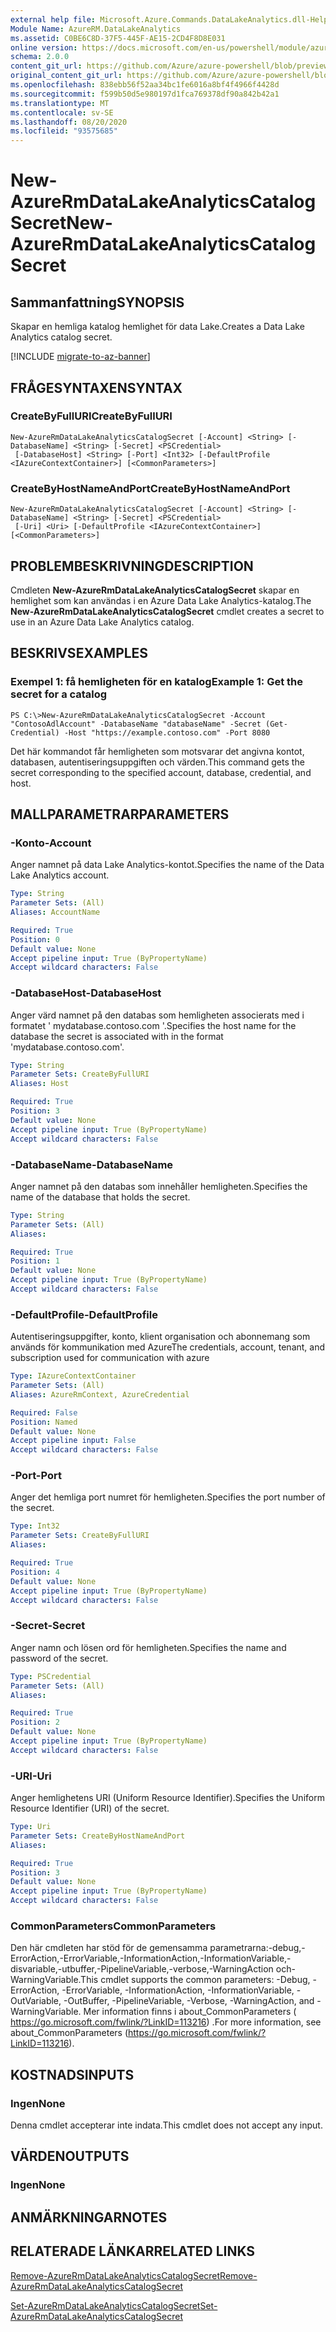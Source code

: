 ```yaml
---
external help file: Microsoft.Azure.Commands.DataLakeAnalytics.dll-Help.xml
Module Name: AzureRM.DataLakeAnalytics
ms.assetid: C0BE6C8D-37F5-445F-AE15-2CD4F8D8E031
online version: https://docs.microsoft.com/en-us/powershell/module/azurerm.datalakeanalytics/new-azurermdatalakeanalyticscatalogsecret
schema: 2.0.0
content_git_url: https://github.com/Azure/azure-powershell/blob/preview/src/ResourceManager/DataLakeAnalytics/Commands.DataLakeAnalytics/help/New-AzureRmDataLakeAnalyticsCatalogSecret.md
original_content_git_url: https://github.com/Azure/azure-powershell/blob/preview/src/ResourceManager/DataLakeAnalytics/Commands.DataLakeAnalytics/help/New-AzureRmDataLakeAnalyticsCatalogSecret.md
ms.openlocfilehash: 838ebb56f52aa34bc1fe6016a8bf4f4966f4428d
ms.sourcegitcommit: f599b50d5e980197d1fca769378df90a842b42a1
ms.translationtype: MT
ms.contentlocale: sv-SE
ms.lasthandoff: 08/20/2020
ms.locfileid: "93575685"
---
```

# <span data-ttu-id="82375-101">New-AzureRmDataLakeAnalyticsCatalogSecret</span><span class="sxs-lookup"><span data-stu-id="82375-101">New-AzureRmDataLakeAnalyticsCatalogSecret</span></span>

## <span data-ttu-id="82375-102">Sammanfattning</span><span class="sxs-lookup"><span data-stu-id="82375-102">SYNOPSIS</span></span>
<span data-ttu-id="82375-103">Skapar en hemliga katalog hemlighet för data Lake.</span><span class="sxs-lookup"><span data-stu-id="82375-103">Creates a Data Lake Analytics catalog secret.</span></span>

[!INCLUDE [migrate-to-az-banner](../../includes/migrate-to-az-banner.md)]

## <span data-ttu-id="82375-104">FRÅGESYNTAXEN</span><span class="sxs-lookup"><span data-stu-id="82375-104">SYNTAX</span></span>

### <span data-ttu-id="82375-105">CreateByFullURI</span><span class="sxs-lookup"><span data-stu-id="82375-105">CreateByFullURI</span></span>
```
New-AzureRmDataLakeAnalyticsCatalogSecret [-Account] <String> [-DatabaseName] <String> [-Secret] <PSCredential>
 [-DatabaseHost] <String> [-Port] <Int32> [-DefaultProfile <IAzureContextContainer>] [<CommonParameters>]
```

### <span data-ttu-id="82375-106">CreateByHostNameAndPort</span><span class="sxs-lookup"><span data-stu-id="82375-106">CreateByHostNameAndPort</span></span>
```
New-AzureRmDataLakeAnalyticsCatalogSecret [-Account] <String> [-DatabaseName] <String> [-Secret] <PSCredential>
 [-Uri] <Uri> [-DefaultProfile <IAzureContextContainer>] [<CommonParameters>]
```

## <span data-ttu-id="82375-107">PROBLEMBESKRIVNING</span><span class="sxs-lookup"><span data-stu-id="82375-107">DESCRIPTION</span></span>
<span data-ttu-id="82375-108">Cmdleten **New-AzureRmDataLakeAnalyticsCatalogSecret** skapar en hemlighet som kan användas i en Azure Data Lake Analytics-katalog.</span><span class="sxs-lookup"><span data-stu-id="82375-108">The **New-AzureRmDataLakeAnalyticsCatalogSecret** cmdlet creates a secret to use in an Azure Data Lake Analytics catalog.</span></span>

## <span data-ttu-id="82375-109">BESKRIVS</span><span class="sxs-lookup"><span data-stu-id="82375-109">EXAMPLES</span></span>

### <span data-ttu-id="82375-110">Exempel 1: få hemligheten för en katalog</span><span class="sxs-lookup"><span data-stu-id="82375-110">Example 1: Get the secret for a catalog</span></span>
```
PS C:\>New-AzureRmDataLakeAnalyticsCatalogSecret -Account "ContosoAdlAccount" -DatabaseName "databaseName" -Secret (Get-Credential) -Host "https://example.contoso.com" -Port 8080
```

<span data-ttu-id="82375-111">Det här kommandot får hemligheten som motsvarar det angivna kontot, databasen, autentiseringsuppgiften och värden.</span><span class="sxs-lookup"><span data-stu-id="82375-111">This command gets the secret corresponding to the specified account, database, credential, and host.</span></span>

## <span data-ttu-id="82375-112">MALLPARAMETRAR</span><span class="sxs-lookup"><span data-stu-id="82375-112">PARAMETERS</span></span>

### <span data-ttu-id="82375-113">-Konto</span><span class="sxs-lookup"><span data-stu-id="82375-113">-Account</span></span>
<span data-ttu-id="82375-114">Anger namnet på data Lake Analytics-kontot.</span><span class="sxs-lookup"><span data-stu-id="82375-114">Specifies the name of the Data Lake Analytics account.</span></span>

```yaml
Type: String
Parameter Sets: (All)
Aliases: AccountName

Required: True
Position: 0
Default value: None
Accept pipeline input: True (ByPropertyName)
Accept wildcard characters: False
```

### <span data-ttu-id="82375-115">-DatabaseHost</span><span class="sxs-lookup"><span data-stu-id="82375-115">-DatabaseHost</span></span>
<span data-ttu-id="82375-116">Anger värd namnet på den databas som hemligheten associerats med i formatet ' mydatabase.contoso.com '.</span><span class="sxs-lookup"><span data-stu-id="82375-116">Specifies the host name for the database the secret is associated with in the format 'mydatabase.contoso.com'.</span></span>

```yaml
Type: String
Parameter Sets: CreateByFullURI
Aliases: Host

Required: True
Position: 3
Default value: None
Accept pipeline input: True (ByPropertyName)
Accept wildcard characters: False
```

### <span data-ttu-id="82375-117">-DatabaseName</span><span class="sxs-lookup"><span data-stu-id="82375-117">-DatabaseName</span></span>
<span data-ttu-id="82375-118">Anger namnet på den databas som innehåller hemligheten.</span><span class="sxs-lookup"><span data-stu-id="82375-118">Specifies the name of the database that holds the secret.</span></span>

```yaml
Type: String
Parameter Sets: (All)
Aliases: 

Required: True
Position: 1
Default value: None
Accept pipeline input: True (ByPropertyName)
Accept wildcard characters: False
```

### <span data-ttu-id="82375-119">-DefaultProfile</span><span class="sxs-lookup"><span data-stu-id="82375-119">-DefaultProfile</span></span>
<span data-ttu-id="82375-120">Autentiseringsuppgifter, konto, klient organisation och abonnemang som används för kommunikation med Azure</span><span class="sxs-lookup"><span data-stu-id="82375-120">The credentials, account, tenant, and subscription used for communication with azure</span></span>

```yaml
Type: IAzureContextContainer
Parameter Sets: (All)
Aliases: AzureRmContext, AzureCredential

Required: False
Position: Named
Default value: None
Accept pipeline input: False
Accept wildcard characters: False
```

### <span data-ttu-id="82375-121">-Port</span><span class="sxs-lookup"><span data-stu-id="82375-121">-Port</span></span>
<span data-ttu-id="82375-122">Anger det hemliga port numret för hemligheten.</span><span class="sxs-lookup"><span data-stu-id="82375-122">Specifies the port number of the secret.</span></span>

```yaml
Type: Int32
Parameter Sets: CreateByFullURI
Aliases: 

Required: True
Position: 4
Default value: None
Accept pipeline input: True (ByPropertyName)
Accept wildcard characters: False
```

### <span data-ttu-id="82375-123">-Secret</span><span class="sxs-lookup"><span data-stu-id="82375-123">-Secret</span></span>
<span data-ttu-id="82375-124">Anger namn och lösen ord för hemligheten.</span><span class="sxs-lookup"><span data-stu-id="82375-124">Specifies the name and password of the secret.</span></span>

```yaml
Type: PSCredential
Parameter Sets: (All)
Aliases: 

Required: True
Position: 2
Default value: None
Accept pipeline input: True (ByPropertyName)
Accept wildcard characters: False
```

### <span data-ttu-id="82375-125">-URI</span><span class="sxs-lookup"><span data-stu-id="82375-125">-Uri</span></span>
<span data-ttu-id="82375-126">Anger hemlighetens URI (Uniform Resource Identifier).</span><span class="sxs-lookup"><span data-stu-id="82375-126">Specifies the Uniform Resource Identifier (URI) of the secret.</span></span>

```yaml
Type: Uri
Parameter Sets: CreateByHostNameAndPort
Aliases: 

Required: True
Position: 3
Default value: None
Accept pipeline input: True (ByPropertyName)
Accept wildcard characters: False
```

### <span data-ttu-id="82375-127">CommonParameters</span><span class="sxs-lookup"><span data-stu-id="82375-127">CommonParameters</span></span>
<span data-ttu-id="82375-128">Den här cmdleten har stöd för de gemensamma parametrarna:-debug,-ErrorAction,-ErrorVariable,-InformationAction,-InformationVariable,-disvariable,-utbuffer,-PipelineVariable,-verbose,-WarningAction och-WarningVariable.</span><span class="sxs-lookup"><span data-stu-id="82375-128">This cmdlet supports the common parameters: -Debug, -ErrorAction, -ErrorVariable, -InformationAction, -InformationVariable, -OutVariable, -OutBuffer, -PipelineVariable, -Verbose, -WarningAction, and -WarningVariable.</span></span> <span data-ttu-id="82375-129">Mer information finns i about_CommonParameters ( https://go.microsoft.com/fwlink/?LinkID=113216) .</span><span class="sxs-lookup"><span data-stu-id="82375-129">For more information, see about_CommonParameters (https://go.microsoft.com/fwlink/?LinkID=113216).</span></span>

## <span data-ttu-id="82375-130">KOSTNADS</span><span class="sxs-lookup"><span data-stu-id="82375-130">INPUTS</span></span>

### <span data-ttu-id="82375-131">Ingen</span><span class="sxs-lookup"><span data-stu-id="82375-131">None</span></span>
<span data-ttu-id="82375-132">Denna cmdlet accepterar inte indata.</span><span class="sxs-lookup"><span data-stu-id="82375-132">This cmdlet does not accept any input.</span></span>

## <span data-ttu-id="82375-133">VÄRDEN</span><span class="sxs-lookup"><span data-stu-id="82375-133">OUTPUTS</span></span>

### <span data-ttu-id="82375-134">Ingen</span><span class="sxs-lookup"><span data-stu-id="82375-134">None</span></span>

## <span data-ttu-id="82375-135">ANMÄRKNINGAR</span><span class="sxs-lookup"><span data-stu-id="82375-135">NOTES</span></span>

## <span data-ttu-id="82375-136">RELATERADE LÄNKAR</span><span class="sxs-lookup"><span data-stu-id="82375-136">RELATED LINKS</span></span>

[<span data-ttu-id="82375-137">Remove-AzureRmDataLakeAnalyticsCatalogSecret</span><span class="sxs-lookup"><span data-stu-id="82375-137">Remove-AzureRmDataLakeAnalyticsCatalogSecret</span></span>](./Remove-AzureRmDataLakeAnalyticsCatalogSecret.md)

[<span data-ttu-id="82375-138">Set-AzureRmDataLakeAnalyticsCatalogSecret</span><span class="sxs-lookup"><span data-stu-id="82375-138">Set-AzureRmDataLakeAnalyticsCatalogSecret</span></span>](./Set-AzureRmDataLakeAnalyticsCatalogSecret.md)


